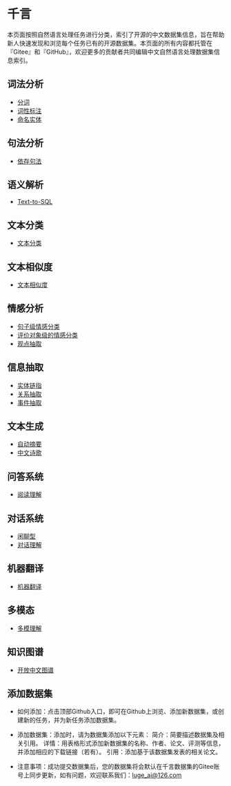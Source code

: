 # 千言

本页面按照自然语言处理任务进行分类，索引了开源的中文数据集信息，旨在帮助新人快速发现和浏览每个任务已有的开源数据集。本页面的所有内容都托管在『Gitee』和『GitHub』，欢迎更多的贡献者共同编辑中文自然语言处理数据集信息索引。

## 词法分析
- [分词](lexical-analysis/word-segment.md)
- [词性标注](lexical-analysis/part-of-speech-tagging.md)
- [命名实体](lexical-analysis/name-entity-recognition.md)

## 句法分析
- [依存句法](dependency-parsing/dependency-parsing.md)

## 语义解析
- [Text-to-SQL](semantic-parsing/semantic-parsing.md)


## 文本分类
- [文本分类](text-classification/text-classification.md)

## 文本相似度
- [文本相似度](text-similarity/text-similarity.md)

## 情感分析
- [句子级情感分类](sentiment-analysis/sentiment-classification.md)
- [评价对象级的情感分类](sentiment-analysis/aspect-level-sentiment-classification.md)
- [观点抽取](sentiment-analysis/opinion-role-labeling.md)

## 信息抽取
- [实体链指](information-extraction/entity_linking.md)
- [关系抽取](information-extraction/relation-extraction.md)
- [事件抽取](information-extraction/event-extraction.md)

## 文本生成
- [自动摘要](text-generation/automatic-summarization.md)
- [中文诗歌](text-generation/chinese-poetry.md)

## 问答系统
- [阅读理解](question-answering/mrc.md)

## 对话系统
- [闲聊型](dialog/open-domain-dialog.md)
- [对话理解](dialog/task-based/spoken-language-understanding.md)

## 机器翻译
- [机器翻译](machine-translation/machine-translation.md)

## 多模态
- [多模理解](multimodal/multimodal.md)

## 知识图谱
- [开放中文图谱](knowledge-graph/open-knowledge-graph.md)

## 添加数据集
- 如何添加：点击顶部Github入口，即可在Github上浏览、添加新数据集，或创建新的任务，并为新任务添加数据集。

- 添加数据集：添加时，请为数据集添加以下元素：
简介：简要描述数据集及相关引用。
详情：用表格形式添加新数据集的名称、作者、论文、评测等信息，并添加相应的下载链接（若有）。
引用：添加基于该数据集发表的相关论文。

- 注意事项：成功提交数据集后，您的数据集将会默认在千言数据集的Gitee账号上同步更新，如有问题，欢迎联系我们：luge_ai@126.com
